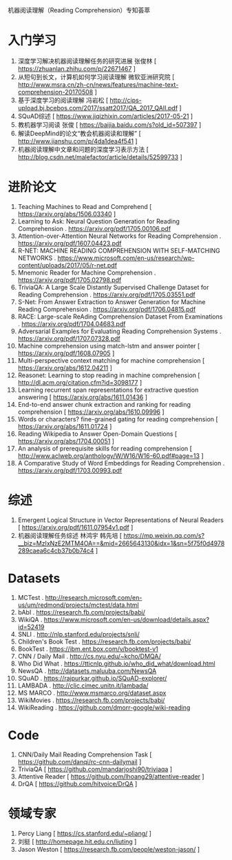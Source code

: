机器阅读理解（Reading Comprehension）专知荟萃

# 入门学习
1. 深度学习解决机器阅读理解任务的研究进展 张俊林  [ https://zhuanlan.zhihu.com/p/22671467 ]
1. 从短句到长文，计算机如何学习阅读理解 微软亚洲研究院  [ http://www.msra.cn/zh-cn/news/features/machine-text-comprehension-20170508 ]
1. 基于深度学习的阅读理解 冯岩松  [ http://cips-upload.bj.bcebos.com/2017/ssatt2017/QA_2017_QAII.pdf ]
1. SQuAD综述  [ https://www.jiqizhixin.com/articles/2017-05-21 ]
1. 教机器学习阅读 张俊  [ https://baijia.baidu.com/s?old_id=507397 ]
1. 解读DeepMind的论文“教会机器阅读和理解”  [ http://www.jianshu.com/p/4da1dea4f541 ]
1. 机器阅读理解中文章和问题的深度学习表示方法  [ http://blog.csdn.net/malefactor/article/details/52599733 ]

# 进阶论文
1. Teaching Machines to Read and Comprehend  [ https://arxiv.org/abs/1506.03340 ]
1. Learning to Ask: Neural Question Generation for Reading Comprehension . https://arxiv.org/pdf/1705.00106.pdf
1. Attention-over-Attention Neural Networks for Reading Comprehension . https://arxiv.org/pdf/1607.04423.pdf
1. R-NET: MACHINE READING COMPREHENSION WITH SELF-MATCHING NETWORKS . https://www.microsoft.com/en-us/research/wp-content/uploads/2017/05/r-net.pdf
1. Mnemonic Reader for Machine Comprehension . https://arxiv.org/pdf/1705.02798.pdf
1. TriviaQA: A Large Scale Distantly Supervised Challenge Dataset for Reading Comprehension . https://arxiv.org/pdf/1705.03551.pdf
1. S-Net: From Answer Extraction to Answer Generation for Machine Reading Comprehension . https://arxiv.org/pdf/1706.04815.pdf
1. RACE: Large-scale ReAding Comprehension Dataset From Examinations . https://arxiv.org/pdf/1704.04683.pdf
1. Adversarial Examples for Evaluating Reading Comprehension Systems . https://arxiv.org/pdf/1707.07328.pdf
1. Machine comprehension using match-lstm and answer pointer  [ https://arxiv.org/pdf/1608.07905 ]
1. Multi-perspective context matching for machine comprehension  [ https://arxiv.org/abs/1612.04211 ]
1. Reasonet: Learning to stop reading in machine comprehension  [ http://dl.acm.org/citation.cfm?id=3098177 ]
1. Learning recurrent span representations for extractive question answering  [ https://arxiv.org/abs/1611.01436 ]
1. End-to-end answer chunk extraction and ranking for reading comprehension  [ https://arxiv.org/abs/1610.09996 ]
1. Words or characters? fine-grained gating for reading comprehension  [ https://arxiv.org/abs/1611.01724 ]
1. Reading Wikipedia to Answer Open-Domain Questions  [ https://arxiv.org/abs/1704.00051 ]
1. An analysis of prerequisite skills for reading comprehension  [ http://www.aclweb.org/anthology/W/W16/W16-60.pdf#page=13 ]
1. A Comparative Study of Word Embeddings for Reading Comprehension . https://arxiv.org/pdf/1703.00993.pdf
# 综述
1. Emergent Logical Structure in Vector Representations of Neural Readers  [ https://arxiv.org/pdf/1611.07954v1.pdf ]
1. 机器阅读理解任务综述 林鸿宇 韩先培  [ https://mp.weixin.qq.com/s?__biz=MzIxNzE2MTM4OA==&mid=2665643130&idx=1&sn=5f75f0d4978289caea6c4cb37b0b74c4 ]

# Datasets
1. MCTest . http://research.microsoft.com/en-us/um/redmond/projects/mctest/data.html
1. bAbI . https://research.fb.com/projects/babi/
1. WikiQA . https://www.microsoft.com/en-us/download/details.aspx?id=52419
1. SNLI . http://nlp.stanford.edu/projects/snli/
1. Children's Book Test . https://research.fb.com/projects/babi/
1. BookTest . https://ibm.ent.box.com/v/booktest-v1
1. CNN / Daily Mail . http://cs.nyu.edu/~kcho/DMQA/
1. Who Did What . https://tticnlp.github.io/who_did_what/download.html
1. NewsQA . http://datasets.maluuba.com/NewsQA
1. SQuAD . https://rajpurkar.github.io/SQuAD-explorer/
1. LAMBADA . http://clic.cimec.unitn.it/lambada/
1. MS MARCO . http://www.msmarco.org/dataset.aspx
1. WikiMovies . https://research.fb.com/projects/babi/
1. WikiReading . https://github.com/dmorr-google/wiki-reading

# Code
1. CNN/Daily Mail Reading Comprehension Task  [ https://github.com/danqi/rc-cnn-dailymail ]
1. TriviaQA  [ https://github.com/mandarjoshi90/triviaqa ]
1. Attentive Reader  [ https://github.com/lhoang29/attentive-reader ]
1. DrQA  [ https://github.com/hitvoice/DrQA ]

# 领域专家
1. Percy Liang  [ https://cs.stanford.edu/~pliang/ ]
1. 刘挺  [ http://homepage.hit.edu.cn/liuting ]
1. Jason Weston  [ https://research.fb.com/people/weston-jason/ ]